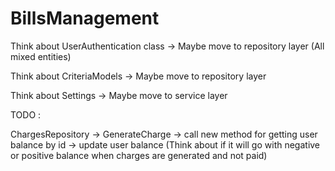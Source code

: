 # BillsManagement

Think about UserAuthentication class -> Maybe move to repository layer (All mixed entities)

Think about CriteriaModels -> Maybe move to repository layer

Think about Settings -> Maybe move to service layer

TODO :

ChargesRepository -> GenerateCharge -> call new method for getting user balance by id -> update user balance
(Think about if it will go with negative or positive balance when charges are generated and not paid)